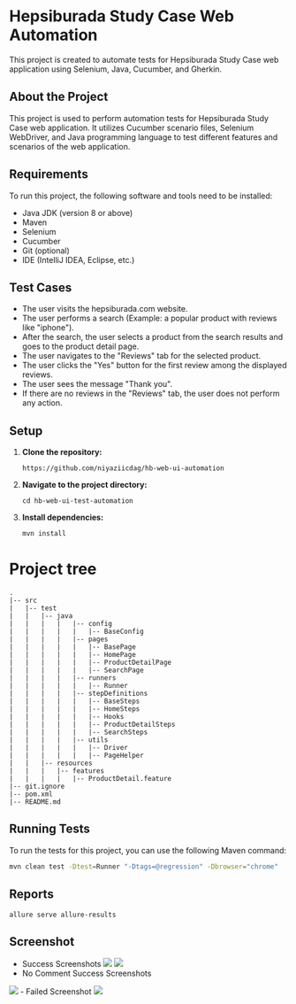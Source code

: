 # Hepsiburada Study Case Web Automation

This project is created to automate tests for Hepsiburada Study Case web application using Selenium, Java, Cucumber, and Gherkin.

## About the Project

This project is used to perform automation tests for Hepsiburada Study Case web application. It utilizes Cucumber scenario files, Selenium WebDriver, and Java programming language to test different features and scenarios of the web application.

## Requirements

To run this project, the following software and tools need to be installed:

- Java JDK (version 8 or above)
- Maven
- Selenium
- Cucumber
- Git (optional)
- IDE (IntelliJ IDEA, Eclipse, etc.)

## Test Cases

- The user visits the hepsiburada.com website.
- The user performs a search (Example: a popular product with reviews like "iphone").
- After the search, the user selects a product from the search results and goes to the product detail page.
- The user navigates to the "Reviews" tab for the selected product.
- The user clicks the "Yes" button for the first review among the displayed reviews.
- The user sees the message "Thank you".
- If there are no reviews in the "Reviews" tab, the user does not perform any action.

## Setup

1. **Clone the repository:**

    ```
    https://github.com/niyaziicdag/hb-web-ui-automation
    ```

2. **Navigate to the project directory:**

    ```
    cd hb-web-ui-test-automation
    ```

3. **Install dependencies:**

    ```bash
    mvn install
    ```

# Project tree

```
.
|-- src
|   |-- test
|   |   |-- java
|   |   |   |   |-- config
|   |   |   |   |   |-- BaseConfig
|   |   |   |   |-- pages
|   |   |   |   |   |-- BasePage
|   |   |   |   |   |-- HomePage
|   |   |   |   |   |-- ProductDetailPage
|   |   |   |   |   |-- SearchPage
|   |   |   |   |-- runners
|   |   |   |   |   |-- Runner
|   |   |   |   |-- stepDefinitions
|   |   |   |   |   |-- BaseSteps
|   |   |   |   |   |-- HomeSteps
|   |   |   |   |   |-- Hooks
|   |   |   |   |   |-- ProductDetailSteps
|   |   |   |   |   |-- SearchSteps
|   |   |   |   |-- utils
|   |   |   |   |   |-- Driver
|   |   |   |   |   |-- PageHelper
|   |   |-- resources
|   |   |   |-- features
|   |   |   |   |-- ProductDetail.feature
|-- git.ignore
|-- pom.xml
|-- README.md
```

## Running Tests

To run the tests for this project, you can use the following Maven command:

```bash
mvn clean test -Dtest=Runner "-Dtags=@regression" -Dbrowser="chrome"
```

## Reports

```
allure serve allure-results
```

## Screenshot

- Success Screenshots
  <img src="https://i.imgur.com/BOmVKAs.png">
  <img src="https://i.imgur.com/88qXu4B.png">
- No Comment Success Screenshots
<img src="https://i.imgur.com/aVf2Dab.png">
- Failed Screenshot
<img src="https://i.imgur.com/ajgk5s7.png">